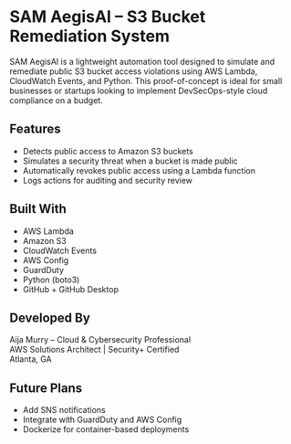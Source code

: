 # SAM AegisAI – S3 Bucket Remediation System

SAM AegisAI is a lightweight automation tool designed to simulate and remediate public S3 bucket access violations using AWS Lambda, CloudWatch Events, and Python. This proof-of-concept is ideal for small businesses or startups looking to implement DevSecOps-style cloud compliance on a budget.

## Features

- Detects public access to Amazon S3 buckets  
- Simulates a security threat when a bucket is made public  
- Automatically revokes public access using a Lambda function  
- Logs actions for auditing and security review  

## Built With

- AWS Lambda  
- Amazon S3  
- CloudWatch Events  
- AWS Config   
- GuardDuty  
- Python (boto3)  
- GitHub + GitHub Desktop  

## Developed By

Aija Murry – Cloud & Cybersecurity Professional  
AWS Solutions Architect | Security+ Certified  
Atlanta, GA  

## Future Plans

- Add SNS notifications  
- Integrate with GuardDuty and AWS Config  
- Dockerize for container-based deployments  

